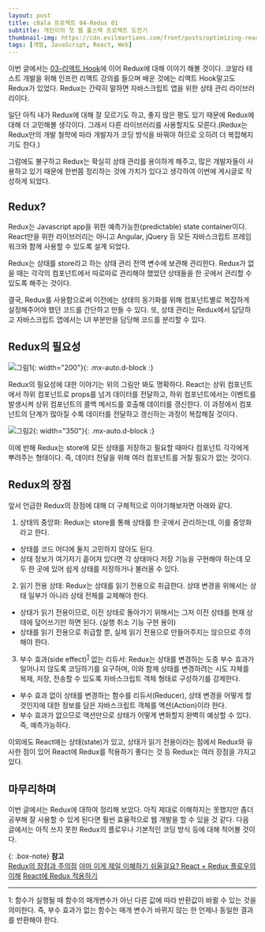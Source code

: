 ```yaml
---
layout: post
title: c0ala 프로젝트 04-Redux 01
subtitle: 개린이의 첫 웹 풀스택 프로젝트 도전기
thumbnail-img: https://cdn.evilmartians.com/front/posts/optimizing-react-virtual-dom-explained/cover-a1d5b40.png
tags: [개발, JavaScript, React, Web]
---
```


이번 글에서는 [03-리액트 Hook](https://scw3812.github.io/2021-02-24-c0ala-project-03/)에 이어 Redux에
대해 이야기 해볼 것이다. 코알라 테스트 개발을 위해 인프런 리액트 강의를 들으며 배운 것에는 리액트 Hook말고도 
Redux가 있었다. Redux는 간략히 말하면 자바스크립트 앱을 위한 상태 관리 라이브러리이다.

일단 아직 내가 Redux에 대해 잘 모르기도 하고, 좋지 않은 평도 있기 때문에 Redux에 대해 더 고민해볼 생각이다.
그래서 다른 라이브러리를 사용할지도 모른다.(Redux는 Redux만의 개발 철학에 따라 개발자가 코딩 방식을 바꿔야 
하므로 오히려 더 복잡해지기도 한다.)

그럼에도 불구하고 Redux는 확실히 상태 관리를 용이하게 해주고, 많은 개발자들이 사용하고 있기 때문에 한번쯤 정리하는
것에 가치가 있다고 생각하여 이번에 게시글로 작성하게 되었다.

## Redux?

Redux는 Javascript app을 위한 예측가능한(predictable) state container이다. React만을 위한 라이브러리는 아니고
Angular, jQuery 등 모든 자바스크립트 프레임워크와 함께 사용할 수 있도록 설계 되었다.

Redux는 상태를 store라고 하는 상태 관리 전역 변수에 보관해 관리한다. Redux가 없을 때는 각각의 컴포넌트에서 따로따로 
관리해야 했었던 상태들을 한 곳에서 관리할 수 있도록 해주는 것이다.

결국, Redux를 사용함으로써 이전에는 상태의 동기화를 위해 컴포넌트별로 복잡하게 설정해주어야 했던 코드를 간단하고 
만들 수 있다. 또, 상태 관리는 Redux에서 담당하고 자바스크립트 앱에서는 UI 부분만을 담당해 코드를 분리할 수 있다.

## Redux의 필요성

![그림1](https://user-images.githubusercontent.com/49465188/115312439-4a6c7200-a1ac-11eb-8bf6-5eb21cadb0a7.png){: width="200"}{: .mx-auto.d-block :}

Redux의 필요성에 대한 이야기는 위의 그림만 봐도 명확하다. React는 상위 컴포넌트에서 하위 컴포넌트로 props를 넘겨
데이터를 전달하고, 하위 컴포넌트에서는 이벤트를 발생시켜 상위 컴포넌트의 콜백 메서드를 호출해 데이터를 갱신한다.
이 과정에서 컴포넌트의 단계가 많아질 수록 데이터를 전달하고 갱신하는 과정이 복잡해질 것이다.

![그림2](https://user-images.githubusercontent.com/49465188/115312976-66244800-a1ad-11eb-9cf1-f0dcf1552140.png){: width="350"}{: .mx-auto.d-block :}

이에 반해 Redux는 store에 모든 상태를 저장하고 필요할 때마다 컴포넌트 각각에게 뿌려주는 형태이다. 즉, 데이터 전달을 위해
여러 컴포넌트를 거칠 필요가 없는 것이다.

## Redux의 장점

앞서 언급한 Redux의 장점에 대해 더 구체적으로 이야기해보자면 아래와 같다.

1. 상태의 중앙화: Redux는 store를 통해 상태를 한 곳에서 관리하는데, 이를 중앙화라고 한다.
  - 상태를 코드 어디에 둘지 고민하지 않아도 된다.
  - 상태 정보가 여기저기 흩어져 있다면 각 상태마다 저장 기능을 구현해야 하는데 모두 한 곳에 있어 쉽게 상태를
  저장하거나 불러올 수 있다.

2. 읽기 전용 상태: Redux는 상태를 읽기 전용으로 취급한다. 상태 변경을 위해서는 상태 일부가 아니라 상태 전체를 
교체해야 한다.
  - 상태가 읽기 전용이므로, 이전 상태로 돌아가기 위해서는 그저 이전 상태를 현재 상태에 덮어쓰기만 하면 된다.
  (실행 취소 기능 구현 용이)
  - 상태를 읽기 전용으로 취급할 뿐, 실제 읽기 전용으로 만들어주지는 않으므로 주의해야 한다.

3. 부수 효과(side effect)<sup>[1](#footnote_1)</sup> 없는 리듀서: Redux는 상태를 변경하는 도중 부수 효과가
일어나지 않도록 코딩하기를 요구하며, 이와 함께 상태를 변경하려는 시도 자체를 복제, 저장, 전송할 수 있도록 
자바스크립트 객체 형태로 구성하기를 강제한다. 
  - 부수 효과 없이 상태를 변경하는 함수를 리듀서(Reducer), 상태 변경을 어떻게 할 것인지에 대한 정보를 담은 
  자바스크립트 객체를 액션(Action)이라 한다.
  - 부수 효과가 없으므로 액션만으로 상태가 어떻게 변화할지 완벽히 예상할 수 있다. 즉, 예측가능하다.

이외에도 React에는 상태(state)가 있고, 상태가 읽기 전용이라는 점에서 Redux와 유사한 점이 있어 React에 Redux를 
적용하기 좋다는 것 등 Redux는 여러 장점을 가지고 있다.

## 마무리하며

이번 글에서는 Redux에 대하여 정리해 보았다. 아직 제대로 이해하지는 못했지만 좀더 공부해 잘 사용할 수 있게 된다면
훨씬 효율적으로 웹 개발을 할 수 있을 것 같다. 다음 글에서는 아직 쓰지 못한 Redux의 플로우나 기본적인 코딩 방식 등에
대해 적어볼 것이다.

{: .box-note}
**참고**   
[Redux의 장점과 주의점](https://www.bangseongbeom.com/redux-benefits-caveats.html)
[아마 이게 제일 이해하기 쉬울걸요? React + Redux 플로우의 이해](https://medium.com/@ca3rot/%EC%95%84%EB%A7%88-%EC%9D%B4%EA%B2%8C-%EC%A0%9C%EC%9D%BC-%EC%9D%B4%ED%95%B4%ED%95%98%EA%B8%B0-%EC%89%AC%EC%9A%B8%EA%B1%B8%EC%9A%94-react-redux-%ED%94%8C%EB%A1%9C%EC%9A%B0%EC%9D%98-%EC%9D%B4%ED%95%B4-1585e911a0a6)
[React에 Redux 적용하기](https://medium.com/@jsh901220/react%EC%97%90-redux-%EC%A0%81%EC%9A%A9%ED%95%98%EA%B8%B0-a8e6efd745c9)

---
<a name="footnote_1">1</a>: 함수가 실행될 때 함수의 매개변수가 아닌 다른 값에 따라 반환값이 바뀔 수 있는 것을 의미한다. 
즉, 부수 효과가 없는 함수는 매개 변수가 바뀌지 않는 한 언제나 동일한 결과를 반환해야 한다.

